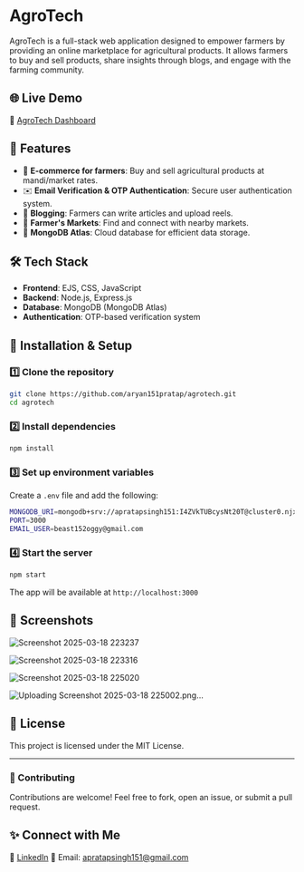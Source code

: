 # AgroTech

AgroTech is a full-stack web application designed to empower farmers by providing an online marketplace for agricultural products. It allows farmers to buy and sell products, share insights through blogs, and engage with the farming community.

## 🌐 Live Demo
🔗 [AgroTech Dashboard](https://agrotech-1.onrender.com/reel/dashboard)

## 📌 Features
- 🌾 **E-commerce for farmers**: Buy and sell agricultural products at mandi/market rates.
- ✉️ **Email Verification & OTP Authentication**: Secure user authentication system.
- 📝 **Blogging**: Farmers can write articles and upload reels.
- 📍 **Farmer's Markets**: Find and connect with nearby markets.
- 📡 **MongoDB Atlas**: Cloud database for efficient data storage.

## 🛠️ Tech Stack
- **Frontend**: EJS, CSS, JavaScript
- **Backend**: Node.js, Express.js
- **Database**: MongoDB (MongoDB Atlas)
- **Authentication**: OTP-based verification system

## 🚀 Installation & Setup
### 1️⃣ Clone the repository
```sh
git clone https://github.com/aryan151pratap/agrotech.git
cd agrotech
```
### 2️⃣ Install dependencies
```sh
npm install
```
### 3️⃣ Set up environment variables
Create a `.env` file and add the following:
```sh
MONGODB_URI=mongodb+srv://apratapsingh151:I4ZVkTUBcysNt20T@cluster0.njxal.mongodb.net/
PORT=3000
EMAIL_USER=beast152oggy@gmail.com
```
### 4️⃣ Start the server
```sh
npm start
```
The app will be available at `http://localhost:3000`

## 📸 Screenshots
![Screenshot 2025-03-18 223237](https://github.com/user-attachments/assets/929e44e3-5619-472b-98f2-b5c3f629d893)

![Screenshot 2025-03-18 223316](https://github.com/user-attachments/assets/0d7ce7a7-562a-4e6d-b900-c652485a585d)

![Screenshot 2025-03-18 225020](https://github.com/user-attachments/assets/0251f40f-27d9-4973-96b9-b15836c27819)

![Uploading Screenshot 2025-03-18 225002.png…]()

## 📝 License
This project is licensed under the MIT License.

---
### 🤝 Contributing
Contributions are welcome! Feel free to fork, open an issue, or submit a pull request.

## ✨ Connect with Me
🔗 [LinkedIn](https://www.linkedin.com/in/aryan-pratap-singh-105059290/)
📧 Email: apratapsingh151@gmail.com
